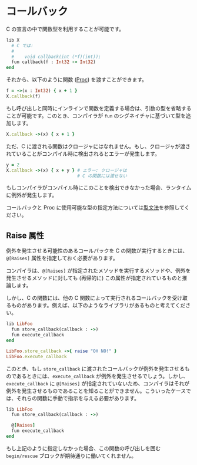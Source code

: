 # コールバック

C の宣言の中で関数型を利用することが可能です。

```ruby
lib X
  # C では:
  #
  #    void callback(int (*f)(int));
  fun callback(f : Int32 -> Int32)
end
```

それから、以下のように関数 ([Proc](http://crystal-lang.org/api/Proc.html)) を渡すことができます。

```ruby
f = ->(x : Int32) { x + 1 }
X.callback(f)
```

もし呼び出しと同時にインラインで関数を定義する場合は、引数の型を省略することが可能です。このとき、コンパイラが `fun` のシグネイチャに基づいて型を追加します。

```ruby
X.callback ->(x) { x + 1 }
```

ただ、C に渡される関数はクロージャにはなれません。もし、クロージャが渡されていることがコンパイル時に検出されるとエラーが発生します。

```ruby
y = 2
X.callback ->(x) { x + y } # エラー: クロージャは
                           # C の関数には渡せない
```

もしコンパイラがコンパイル時にこのことを検出できなかった場合、ランタイムに例外が発生します。

コールバックと Proc に使用可能な型の指定方法については[型文法](type_grammar.html)を参照してください。

## Raise 属性

例外を発生させる可能性のあるコールバックを C の関数が実行するときには、`@[Raises]` 属性を指定しておく必要があります。

コンパイラは、`@[Raises]` が指定されたメソッドを実行するメソッドや、例外を発生させるメソッドに対しても (再帰的に) この属性が指定されているものと推論します。

しかし、C の関数には、他の C 関数によって実行されるコールバックを受け取るものがあります。例えば、以下のようなライブラリがあるものと考えてください。

```ruby
lib LibFoo
  fun store_callback(callback : ->)
  fun execute_callback
end

LibFoo.store_callback ->{ raise "OH NO!" }
LibFoo.execute_callback
```

このとき、もし `store_callback` に渡されたコールバックが例外を発生させるものであるときには、`execute_callback` が例外を発生させるでしょう。しかし、`execute_callback` に `@[Raises]` が指定されていないため、コンパイラはそれが例外を発生させるものであることを知ることができません。こういったケースでは、それらの関数に手動で指示を与える必要があります。

```ruby
lib LibFoo
  fun store_callback(callback : ->)

  @[Raises]
  fun execute_callback
end
```

もし上記のように指定しなかった場合、この関数の呼び出しを囲む `begin/rescue` ブロックが期待通りに働いてくれません。
